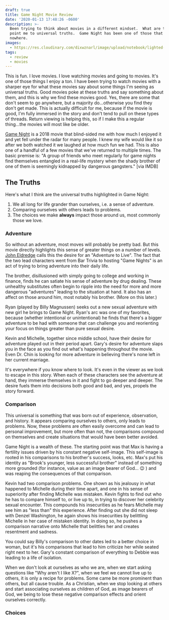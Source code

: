 ```yaml
---
draft: true
title: Game Night Movie Review
date: '2020-01-13 17:48:26 -0600'
description: >-
  Been trying to think about movies in a different mindset.  What are the elements that
  point me to universal truths.  Game Night has been one of those that can come out of
  nowhere.
images:
  - https://res.cloudinary.com/dixwznarl/image/upload/notebook/lighted-twenty-jontyson.jpg
tags:
  - review
  - movies
---
```


This is fun.  I love movies.  I love watching movies and going to movies.  It's one of those things I enjoy a ton.  I have been trying to watch movies with a sharper eye for what these movies say about some things I'm seeing as universal truths.  Good movies poke at these truths and say something about them, and this is why we find these movies good.  Yes, there are some that don't seem to go anywhere, but a majority do...otherwise you find they don't get made.  This is actually difficult for me, because if the movie is good, I'm fully immersed in the story and don't tend to pull on these types of threads.  Return viewing is helping this, so if I make this a regular thing...the movies will most like be older.

[Game Night](https://www.imdb.com/title/tt2704998/) is a 2018 movie that blind-sided me with how much I enjoyed it and yet fell under the radar for many people.  I knew my wife would like it so after we both watched it we laughed at how much fun we had.  This is also one of a handful of a few movies that we've returned to multiple times.  The basic premise is: "A group of friends who meet regularly for game nights find themselves entangled in a real-life mystery when the shady brother of one of them is seemingly kidnapped by dangerous gangsters." [via IMDB]

## The Truths

Here's what I think are the universal truths highlighted in Game Night:

1. We all long for life grander than ourselves, i.e. a sense of adventure.
2. Comparing ourselves with others leads to problems.
3. The choices we make **always** impact those around us, most commonly those we love.

### Adventure

So without an adventure, most moves will probably be pretty bad.  But this movie directly highlights this sense of greater things on a number of levels.  [John Eldredge](https://www.ransomedheart.com/about-us) calls this the desire for an "Adventure to Live".  The fact that the two lead characters went from Bar Trivia to hosting "Game Nights" is an act of trying to bring adventure into their daily life.  

The brother, disillusioned with simply going to college and working in finance, finds he can satiate his sense of adventure by drug dealing.  These unhealthy substitutes often begin to ripple into the need for more and more dangerous "adventures" leading to the situation at hand.  It also has an affect on those around him, most notably his brother. (More on this later.)

Ryan (played by Billy Magnussen) seeks out a new sexual adventure with new girl he brings to Game Night.  Ryan's arc was one of my favorites, because (whether intentional or unintentional) he finds that there's a bigger adventure to be had with someone that can challenge you and reorienting your focus on things greater than pure sexual desire.

Kevin and Michelle, together since middle school, have their desire for adventure played out in their period apart.  Gary's desire for adventure slaps you in the face as you find out what's happening throughout the movie.  Even Dr. Chin is looking for more adventure in believing there's none left in her current marriage.

It's everywhere if you know where to look.  It's even in the viewer as we look to escape in this story.  When each of these characters see the adventure at hand, they immerse themselves in it and fight to go deeper and deeper.  The desire fuels them into decisions both good and bad, and yes, propels the story forward.

### Comparison

This universal is something that was born out of experience, observation, and history.  It appears comparing ourselves to others, only leads to problems.  Now, these problems are often easily overcome and can lead to personal improvement, but more often than not, the comparisons compound on themselves and create situations that would have been better avoided.

Game Night is a wealth of these.  The starting point was that Max is having a fertility issues driven by his constant negative self-image.  This self-image is rooted in his comparisons to his brother's success, looks, etc.  Max's put his identity as "Brook's younger, less successful brother" instead of something more grounded (for instance, value as an image bearer of God... :wink: ) and was reaping the consequences of that comparison.

Kevin had two comparison problems. One shown as his jealousy in what happened to Michelle during their time apart, and one in his sense of superiority after finding Michelle was mistaken.  Kevin fights to find out who he has to compare himself to, or live up to, in trying to discover her celebrity sexual encounter.  This compounds his insecurities as he fears Michelle may see him as "less than" this experience.  After finding out she did not sleep with Denzel Washington, he again shows his insecurities by belittling Michelle in her case of mistaken identity.  In doing so, he pushes a comparison narrative onto Michelle that belittles her and creates resentment and sadness.

You could say Billy's comparison to other dates led to a better choice in woman, but it's his comparisons that lead to him criticize her while seated right next to her.  Gary's constant comparison of everything to Debbie was leading to a life of isolation.  

When we don't look at ourselves as who we are, when we start asking questions like "Why aren't I like X?", when we feel we cannot live up to others, it is only a recipe for problems.  Some came be more prominent than others, but all cause trouble.  As a Christian, when we stop looking at others and start associating ourselves as children of God, as image bearers of God, we being to lose these negative comparison effects and orient ourselves correctly.

### Choices


